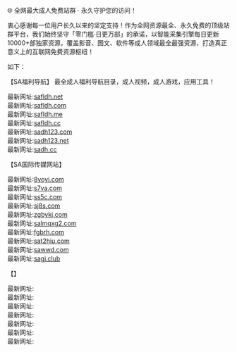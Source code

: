 🌐 全网最大成人免费站群 · 永久守护您的访问！

衷心感谢每一位用户长久以来的坚定支持！作为全网资源最全、永久免费的顶级站群平台，我们始终坚守「零门槛·日更万部」的承诺，以智能采集引擎每日更新10000+部独家资源，覆盖影音、图文、软件等成人领域最全最强资源，打造真正意义上的互联网免费资源枢纽！    
  
如下：                  

【SA福利导航】 最全成人福利导航目录，成人视频，成人游戏，应用工具！       

最新网址:[safldh.net](safldh.net)           
最新网址:[safldh.com](safldh.com)           
最新网址:[safldh.me](safldh.me)           
最新网址:[safldh.cc](safldh.cc)           
最新网址:[sadh123.com](sadh123.com)           
最新网址:[sadh123.net](sadh123.net)           
最新网址:[sadh.cc](sadh.cc)           
                                                                                                                                                            
【SA国际传媒网站】      
     
最新网址:[8yoyi.com](8yoyi.com)           
最新网址:[s7va.com](s7va.com)            
最新网址:[ss5c.com](ss5c.com)         
最新网址:[sj8s.com](sj8s.com)             
最新网址:[zgbykj.com](zgbykj.com)            
最新网址:[salmqxg2.com](salmqxg2.com)     
最新网址:[fgbrh.com](fgbrh.com)             
最新网址:[sat2hiu.com](sat2hiu.com)          
最新网址:[sawwd.com](sawwd.com)    
最新网址:[sagj.club](sagj.club)


【】     
       
最新网址:[]()         
最新网址:[]()         
最新网址:[]()    
最新网址:[]()       
最新网址:[]()            
最新网址:[]()     
最新网址:[]()             
